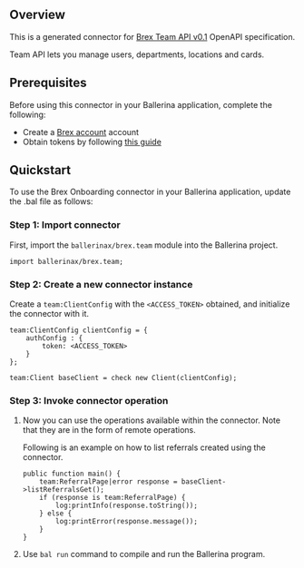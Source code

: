 ## Overview
This is a generated connector for [Brex Team API v0.1](https://developer.brex.com/openapi/team_api/) OpenAPI specification. 

Team API lets you manage users, departments, locations and cards.

## Prerequisites

Before using this connector in your Ballerina application, complete the following:

* Create a [Brex account](https://www.brex.com/) account
* Obtain tokens by following [this guide](https://developer.brex.com/docs/authentication/)

## Quickstart

To use the Brex Onboarding connector in your Ballerina application, update the .bal file as follows:

### Step 1: Import connector
First, import the `ballerinax/brex.team` module into the Ballerina project.
```ballerina
import ballerinax/brex.team;
```

### Step 2: Create a new connector instance
Create a `team:ClientConfig` with the `<ACCESS_TOKEN>` obtained, and initialize the connector with it.
```ballerina
team:ClientConfig clientConfig = {
    authConfig : {
        token: <ACCESS_TOKEN>
    }
};

team:Client baseClient = check new Client(clientConfig);
```

### Step 3: Invoke connector operation
1. Now you can use the operations available within the connector. Note that they are in the form of remote operations.

    Following is an example on how to list referrals created using the connector. 

    ```ballerina
    public function main() {
        team:ReferralPage|error response = baseClient->listReferralsGet();
        if (response is team:ReferralPage) {
            log:printInfo(response.toString());
        } else {
            log:printError(response.message());
        }
    }
    ``` 

2. Use `bal run` command to compile and run the Ballerina program.

